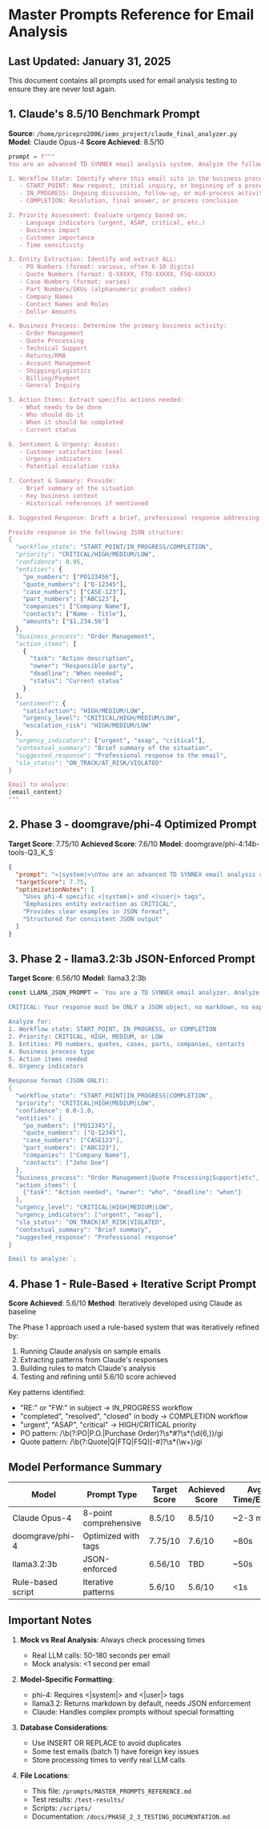 # Master Prompts Reference for Email Analysis

## Last Updated: January 31, 2025

This document contains all prompts used for email analysis testing to ensure they are never lost again.

## 1. Claude's 8.5/10 Benchmark Prompt

**Source**: `/home/pricepro2006/iems_project/claude_final_analyzer.py`
**Model**: Claude Opus-4
**Score Achieved**: 8.5/10

```python
prompt = f"""
You are an advanced TD SYNNEX email analysis system. Analyze the following email and provide insights following these exact guidelines:

1. Workflow State: Identify where this email sits in the business process
   - START_POINT: New request, initial inquiry, or beginning of a process
   - IN_PROGRESS: Ongoing discussion, follow-up, or mid-process activity  
   - COMPLETION: Resolution, final answer, or process conclusion

2. Priority Assessment: Evaluate urgency based on:
   - Language indicators (urgent, ASAP, critical, etc.)
   - Business impact
   - Customer importance
   - Time sensitivity

3. Entity Extraction: Identify and extract ALL:
   - PO Numbers (format: various, often 6-10 digits)
   - Quote Numbers (format: Q-XXXXX, FTQ-XXXXX, F5Q-XXXXX)
   - Case Numbers (format: varies)
   - Part Numbers/SKUs (alphanumeric product codes)
   - Company Names
   - Contact Names and Roles
   - Dollar Amounts

4. Business Process: Determine the primary business activity:
   - Order Management
   - Quote Processing
   - Technical Support
   - Returns/RMA
   - Account Management
   - Shipping/Logistics
   - Billing/Payment
   - General Inquiry

5. Action Items: Extract specific actions needed:
   - What needs to be done
   - Who should do it
   - When it should be completed
   - Current status

6. Sentiment & Urgency: Assess:
   - Customer satisfaction level
   - Urgency indicators
   - Potential escalation risks

7. Context & Summary: Provide:
   - Brief summary of the situation
   - Key business context
   - Historical references if mentioned

8. Suggested Response: Draft a brief, professional response addressing the main points

Provide response in the following JSON structure:
{
  "workflow_state": "START_POINT/IN_PROGRESS/COMPLETION",
  "priority": "CRITICAL/HIGH/MEDIUM/LOW",
  "confidence": 0.95,
  "entities": {
    "po_numbers": ["PO123456"],
    "quote_numbers": ["Q-12345"],
    "case_numbers": ["CASE-123"],
    "part_numbers": ["ABC123"],
    "companies": ["Company Name"],
    "contacts": ["Name - Title"],
    "amounts": ["$1,234.56"]
  },
  "business_process": "Order Management",
  "action_items": [
    {
      "task": "Action description",
      "owner": "Responsible party",
      "deadline": "When needed",
      "status": "Current status"
    }
  ],
  "sentiment": {
    "satisfaction": "HIGH/MEDIUM/LOW",
    "urgency_level": "CRITICAL/HIGH/MEDIUM/LOW",
    "escalation_risk": "HIGH/MEDIUM/LOW"
  },
  "urgency_indicators": ["urgent", "asap", "critical"],
  "contextual_summary": "Brief summary of the situation",
  "suggested_response": "Professional response to the email",
  "sla_status": "ON_TRACK/AT_RISK/VIOLATED"
}

Email to analyze:
{email_content}
"""
```

## 2. Phase 3 - doomgrave/phi-4 Optimized Prompt

**Target Score**: 7.75/10
**Achieved Score**: 7.6/10
**Model**: doomgrave/phi-4:14b-tools-Q3_K_S

```json
{
  "prompt": "<|system|>\nYou are an advanced TD SYNNEX email analysis system. Analyze emails to extract business insights.\n\nRESPOND ONLY WITH VALID JSON.\n<|user|>\nAnalyze this email and provide:\n\n1. Workflow State Detection:\n   - START_POINT: New requests, initial inquiries\n   - IN_PROGRESS: Ongoing discussions, follow-ups\n   - COMPLETION: Resolutions, final answers\n\n2. Priority Level:\n   - CRITICAL: Urgent language, major revenue impact\n   - HIGH: Important customers, time-sensitive\n   - MEDIUM: Standard requests\n   - LOW: Informational only\n\n3. Entity Extraction (CRITICAL - Extract ALL):\n   - PO Numbers: Any 6-10 digit numbers with PO/P.O./Purchase Order\n   - Quote Numbers: Q-XXXXX, FTQ-XXXXX, F5Q-XXXXX patterns\n   - Case Numbers: Support tickets, case IDs\n   - Part Numbers: Product SKUs, item codes\n   - Companies: Business names mentioned\n   - Contacts: People names and roles\n\n4. Business Process Identification:\n   - Order Management\n   - Quote Processing  \n   - Technical Support\n   - Returns/RMA\n   - Shipping/Logistics\n   - Account Management\n\n5. Action Items:\n   - Specific tasks needed\n   - Who should complete them\n   - Deadlines\n\n6. Urgency Indicators:\n   - Words like urgent, ASAP, critical, immediately\n   - Deadline mentions\n   - Escalation threats\n\n7. Response Generation:\n   - Professional\n   - Addresses main concerns\n   - Action-oriented\n\nJSON Response Format:\n{\n  \"workflow_state\": \"START_POINT|IN_PROGRESS|COMPLETION\",\n  \"priority\": \"CRITICAL|HIGH|MEDIUM|LOW\",\n  \"confidence\": 0.0-1.0,\n  \"entities\": {\n    \"po_numbers\": [\"PO123456\"],\n    \"quote_numbers\": [\"Q-12345\"],\n    \"case_numbers\": [\"CASE123\"],\n    \"part_numbers\": [\"ABC123\"],\n    \"companies\": [\"Company Name\"],\n    \"contacts\": [\"John Doe - Title\"]\n  },\n  \"business_process\": \"Order Management\",\n  \"action_items\": [\n    {\n      \"task\": \"What needs to be done\",\n      \"owner\": \"Who should do it\",\n      \"deadline\": \"When needed\"\n    }\n  ],\n  \"urgency_level\": \"CRITICAL|HIGH|MEDIUM|LOW\",\n  \"urgency_indicators\": [\"urgent\", \"asap\"],\n  \"sla_status\": \"ON_TRACK|AT_RISK|VIOLATED\",\n  \"contextual_summary\": \"Brief situation summary\",\n  \"suggested_response\": \"Professional response addressing the email\"\n}\n\nEmail to analyze:",
  "targetScore": 7.75,
  "optimizationNotes": [
    "Uses phi-4 specific <|system|> and <|user|> tags",
    "Emphasizes entity extraction as CRITICAL",
    "Provides clear examples in JSON format",
    "Structured for consistent JSON output"
  ]
}
```

## 3. Phase 2 - llama3.2:3b JSON-Enforced Prompt

**Target Score**: 6.56/10
**Model**: llama3.2:3b

```javascript
const LLAMA_JSON_PROMPT = `You are a TD SYNNEX email analyzer. Analyze the email and respond ONLY with valid JSON.

CRITICAL: Your response must be ONLY a JSON object, no markdown, no explanations, just JSON.

Analyze for:
1. Workflow state: START_POINT, IN_PROGRESS, or COMPLETION
2. Priority: CRITICAL, HIGH, MEDIUM, or LOW  
3. Entities: PO numbers, quotes, cases, parts, companies, contacts
4. Business process type
5. Action items needed
6. Urgency indicators

Response format (JSON ONLY):
{
  "workflow_state": "START_POINT|IN_PROGRESS|COMPLETION",
  "priority": "CRITICAL|HIGH|MEDIUM|LOW",
  "confidence": 0.0-1.0,
  "entities": {
    "po_numbers": ["PO12345"],
    "quote_numbers": ["Q-12345"],
    "case_numbers": ["CASE123"],
    "part_numbers": ["ABC123"],
    "companies": ["Company Name"],
    "contacts": ["John Doe"]
  },
  "business_process": "Order Management|Quote Processing|Support|etc",
  "action_items": [
    {"task": "Action needed", "owner": "who", "deadline": "when"}
  ],
  "urgency_level": "CRITICAL|HIGH|MEDIUM|LOW",
  "urgency_indicators": ["urgent", "asap"],
  "sla_status": "ON_TRACK|AT_RISK|VIOLATED",
  "contextual_summary": "Brief summary",
  "suggested_response": "Professional response"
}

Email to analyze:`;
```

## 4. Phase 1 - Rule-Based + Iterative Script Prompt

**Score Achieved**: 5.6/10
**Method**: Iteratively developed using Claude as baseline

The Phase 1 approach used a rule-based system that was iteratively refined by:
1. Running Claude analysis on sample emails
2. Extracting patterns from Claude's responses
3. Building rules to match Claude's analysis
4. Testing and refining until 5.6/10 score achieved

Key patterns identified:
- "RE:" or "FW:" in subject → IN_PROGRESS workflow
- "completed", "resolved", "closed" in body → COMPLETION workflow
- "urgent", "ASAP", "critical" → HIGH/CRITICAL priority
- PO pattern: /\b(?:PO|P\.O\.|Purchase Order)?\s*#?\s*(\d{6,})/gi
- Quote pattern: /\b(?:Quote|Q|FTQ|F5Q)[-#]?\s*(\w+)/gi

## Model Performance Summary

| Model | Prompt Type | Target Score | Achieved Score | Avg Time/Email |
|-------|-------------|--------------|----------------|----------------|
| Claude Opus-4 | 8-point comprehensive | 8.5/10 | 8.5/10 | ~2-3 min |
| doomgrave/phi-4 | Optimized with tags | 7.75/10 | 7.6/10 | ~80s |
| llama3.2:3b | JSON-enforced | 6.56/10 | TBD | ~50s |
| Rule-based script | Iterative patterns | 5.6/10 | 5.6/10 | <1s |

## Important Notes

1. **Mock vs Real Analysis**: Always check processing times
   - Real LLM calls: 50-180 seconds per email
   - Mock analysis: <1 second per email

2. **Model-Specific Formatting**:
   - phi-4: Requires <|system|> and <|user|> tags
   - llama3.2: Returns markdown by default, needs JSON enforcement
   - Claude: Handles complex prompts without special formatting

3. **Database Considerations**:
   - Use INSERT OR REPLACE to avoid duplicates
   - Some test emails (batch 1) have foreign key issues
   - Store processing times to verify real LLM calls

4. **File Locations**:
   - This file: `/prompts/MASTER_PROMPTS_REFERENCE.md`
   - Test results: `/test-results/`
   - Scripts: `/scripts/`
   - Documentation: `/docs/PHASE_2_3_TESTING_DOCUMENTATION.md`